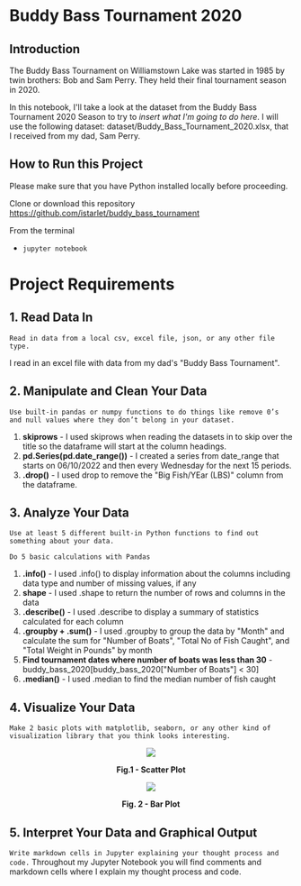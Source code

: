 # Buddy Bass Tournament 2020

## Introduction
The Buddy Bass Tournament on Williamstown Lake was started in 1985 by twin brothers: Bob and Sam Perry. They held their final tournament season in 2020.  

In this notebook, I'll take a look at the dataset from the Buddy Bass Tournament 2020 Season to try to *insert what I'm going to do here*. I will use the following dataset: dataset/Buddy_Bass_Tournament_2020.xlsx, that I received from my dad, Sam Perry.

## How to Run this Project
Please make sure that you have Python installed locally before proceeding. 

Clone or download this repository 
https://github.com/istarlet/buddy_bass_tournament

From the terminal 

- `jupyter notebook` 

# Project Requirements
## 1. Read Data In
`Read in data from a local csv, excel file, json, or any other file type.`


I read in an excel file with data from my dad's "Buddy Bass Tournament". 

## 2. Manipulate and Clean Your Data
`Use built-in pandas or numpy functions to do things like remove 0’s and null values where they don’t belong in your dataset.`

1. **skiprows** - I used skiprows when reading the datasets in to skip over the title so the dataframe will start at the column headings. 
2. **pd.Series(pd.date_range())** - I created a series from date_range that starts on 06/10/2022 and then every Wednesday for the next 15 periods.
3. **.drop()** - I used drop to remove the "Big Fish/YEar (LBS)" column from the dataframe.

## 3. Analyze Your Data
`Use at least 5 different built-in Python functions to find out something about your data.`

`Do 5 basic calculations with Pandas`

1. **.info()** - I used .info() to display information about the columns including data type and number of missing values, if any
2. **shape** - I used .shape to return the number of rows and columns in the data
3. **.describe()** - I used .describe to display a summary of statistics calculated for each column
4. **.groupby + .sum()** - I used .groupby to group the data by "Month" and calculate the sum for "Number of Boats", "Total No of Fish Caught", and "Total Weight in Pounds" by month
5. **Find tournament dates where number of boats was less than 30** - buddy_bass_2020[buddy_bass_2020["Number of Boats"] < 30]
6. **.median()** - I used .median to find the median number of fish caught 

## 4. Visualize Your Data
`Make 2 basic plots with matplotlib, seaborn, or any other kind of visualization library that you think looks interesting.`

<p align = "center"><img src = "https://user-images.githubusercontent.com/14065849/181111369-90e8fd15-009b-41c0-bee7-a6abfebb61bc.png"></p>
<p align = "center">
  <strong>Fig.1 - Scatter Plot</strong>
</p>

<p align = "center"><img src = "https://user-images.githubusercontent.com/14065849/181373938-1a81a443-0ffe-43c4-841b-cdf99bfa6d4f.png"></p>
<p align = "center">
  <strong>Fig. 2 - Bar Plot</strong>
</p>


## 5. Interpret Your Data and Graphical Output
`Write markdown cells in Jupyter explaining your thought process and code.`
Throughout my Jupyter Notebook you will find comments and markdown cells where I explain my thought process and code.


